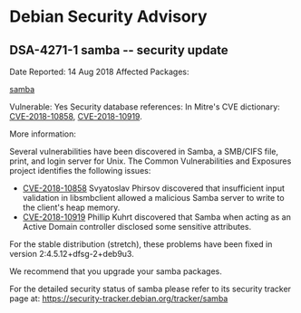 
Debian Security Advisory
========================


DSA-4271-1 samba -- security update
-----------------------------------



Date Reported:
14 Aug 2018
Affected Packages:

[samba](https://packages.debian.org/src:samba)

Vulnerable:
Yes
Security database references:
In Mitre's CVE dictionary: [CVE-2018-10858](https://security-tracker.debian.org/tracker/CVE-2018-10858), [CVE-2018-10919](https://security-tracker.debian.org/tracker/CVE-2018-10919).  

More information:

Several vulnerabilities have been discovered in Samba, a SMB/CIFS file,
print, and login server for Unix. The Common Vulnerabilities and
Exposures project identifies the following issues:


* [CVE-2018-10858](https://security-tracker.debian.org/tracker/CVE-2018-10858)
Svyatoslav Phirsov discovered that insufficient input validation in
 libsmbclient allowed a malicious Samba server to write to the
 client's heap memory.
* [CVE-2018-10919](https://security-tracker.debian.org/tracker/CVE-2018-10919)
Phillip Kuhrt discovered that Samba when acting as an Active Domain
 controller disclosed some sensitive attributes.


For the stable distribution (stretch), these problems have been fixed in
version 2:4.5.12+dfsg-2+deb9u3.


We recommend that you upgrade your samba packages.


For the detailed security status of samba please refer to its security
tracker page at:
<https://security-tracker.debian.org/tracker/samba>





